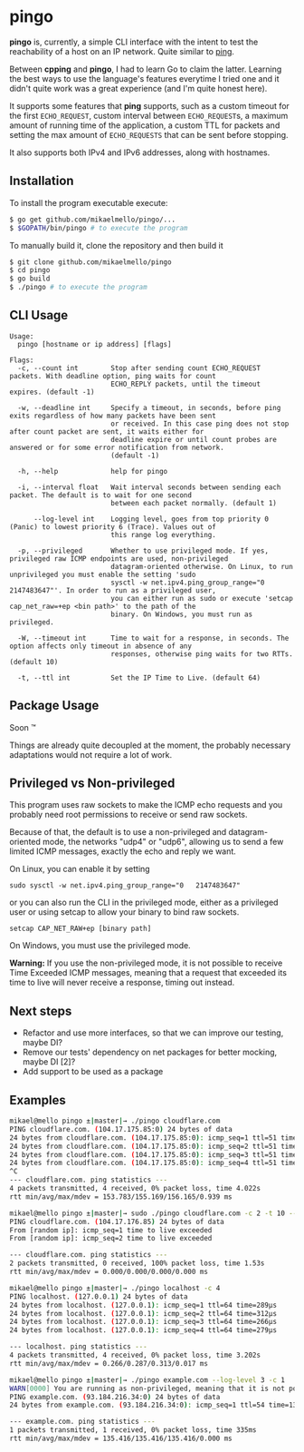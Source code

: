 # pingo

**pingo** is, currently, a simple CLI interface with the intent to test the reachability of a host on an IP network. Quite similar to [ping](https://en.wikipedia.org/wiki/Ping_(networking_utility)).

Between **cpping** and **pingo**, I had to learn Go to claim the latter. Learning the best ways to use the language's features everytime I tried one and it didn't quite work was a great experience (and I'm quite honest here).

It supports some features that **ping** supports, such as a custom timeout for the first `ECHO_REQUEST`, custom interval between `ECHO_REQUEST`s, a maximum amount of running time of the application, a custom TTL for packets and setting the max amount of `ECHO_REQUESTS` that can be sent before stopping.

It also supports both IPv4 and IPv6 addresses, along with hostnames.

## Installation

To install the program executable execute:

``` sh
$ go get github.com/mikaelmello/pingo/...
$ $GOPATH/bin/pingo # to execute the program
```

To manually build it, clone the repository and then build it

``` sh
$ git clone github.com/mikaelmello/pingo
$ cd pingo
$ go build
$ ./pingo # to execute the program
```

## CLI Usage

```
Usage:
  pingo [hostname or ip address] [flags]

Flags:
  -c, --count int        Stop after sending count ECHO_REQUEST packets. With deadline option, ping waits for count
                         ECHO_REPLY packets, until the timeout expires. (default -1)

  -w, --deadline int     Specify a timeout, in seconds, before ping exits regardless of how many packets have been sent
                         or received. In this case ping does not stop after count packet are sent, it waits either for
                         deadline expire or until count probes are answered or for some error notification from network.
                         (default -1)

  -h, --help             help for pingo

  -i, --interval float   Wait interval seconds between sending each packet. The default is to wait for one second
                         between each packet normally. (default 1)

      --log-level int    Logging level, goes from top priority 0 (Panic) to lowest priority 6 (Trace). Values out of
                         this range log everything.

  -p, --privileged       Whether to use privileged mode. If yes, privileged raw ICMP endpoints are used, non-privileged
                         datagram-oriented otherwise. On Linux, to run unprivileged you must enable the setting 'sudo
                         sysctl -w net.ipv4.ping_group_range="0   2147483647"'. In order to run as a privileged user,
                         you can either run as sudo or execute 'setcap cap_net_raw=+ep <bin path>' to the path of the
                         binary. On Windows, you must run as privileged.

  -W, --timeout int      Time to wait for a response, in seconds. The option affects only timeout in absence of any
                         responses, otherwise ping waits for two RTTs. (default 10)

  -t, --ttl int          Set the IP Time to Live. (default 64)
```

## Package Usage

Soon ™

Things are already quite decoupled at the moment, the probably necessary adaptations would not require a lot of work.

## Privileged vs Non-privileged

This program uses raw sockets to make the ICMP echo requests and you probably need root permissions to receive or send raw sockets.

Because of that, the default is to use a non-privileged and datagram-oriented mode, the networks "udp4" or "udp6", allowing us to send a few limited ICMP messages, exactly the echo and reply we want.

On Linux, you can enable it by setting

```
sudo sysctl -w net.ipv4.ping_group_range="0   2147483647"
```

or you can also run the CLI in the privileged mode, either as a privileged user or using setcap to allow your binary to bind raw sockets.

```
setcap CAP_NET_RAW+ep [binary path]
```

On Windows, you must use the privileged mode.

**Warning:** If you use the non-privileged mode, it is not possible to receive Time Exceeded ICMP messages, meaning that
a request that exceeded its time to live will never receive a response, timing out instead.

## Next steps

- Refactor and use more interfaces, so that we can improve our testing, maybe DI?
- Remove our tests' dependency on net packages for better mocking, maybe DI [2]?
- Add support to be used as a package

## Examples

``` sh
mikael@mello pingo ±|master|→ ./pingo cloudflare.com
PING cloudflare.com. (104.17.175.85:0) 24 bytes of data
24 bytes from cloudflare.com. (104.17.175.85:0): icmp_seq=1 ttl=51 time=156.164ms
24 bytes from cloudflare.com. (104.17.175.85:0): icmp_seq=2 ttl=51 time=155.883ms
24 bytes from cloudflare.com. (104.17.175.85:0): icmp_seq=3 ttl=51 time=153.782ms
24 bytes from cloudflare.com. (104.17.175.85:0): icmp_seq=4 ttl=51 time=154.843ms
^C
--- cloudflare.com. ping statistics ---
4 packets transmitted, 4 received, 0% packet loss, time 4.022s
rtt min/avg/max/mdev = 153.783/155.169/156.165/0.939 ms
```

```sh
mikael@mello pingo ±|master|→ sudo ./pingo cloudflare.com -c 2 -t 10 --privileged
PING cloudflare.com. (104.17.176.85) 24 bytes of data
From [random ip]: icmp_seq=1 time to live exceeded
From [random ip]: icmp_seq=2 time to live exceeded

--- cloudflare.com. ping statistics ---
2 packets transmitted, 0 received, 100% packet loss, time 1.53s
rtt min/avg/max/mdev = 0.000/0.000/0.000/0.000 ms
```

``` sh
mikael@mello pingo ±|master|→ ./pingo localhost -c 4
PING localhost. (127.0.0.1) 24 bytes of data
24 bytes from localhost. (127.0.0.1): icmp_seq=1 ttl=64 time=289µs
24 bytes from localhost. (127.0.0.1): icmp_seq=2 ttl=64 time=312µs
24 bytes from localhost. (127.0.0.1): icmp_seq=3 ttl=64 time=266µs
24 bytes from localhost. (127.0.0.1): icmp_seq=4 ttl=64 time=279µs

--- localhost. ping statistics ---
4 packets transmitted, 4 received, 0% packet loss, time 3.202s
rtt min/avg/max/mdev = 0.266/0.287/0.313/0.017 ms
```

``` sh
mikael@mello pingo ±|master|→ ./pingo example.com --log-level 3 -c 1
WARN[0000] You are running as non-privileged, meaning that it is not possible to receive TimeExceeded ICMP messages. Echo requests that exceed the configured TTL of 64 will be treated as timed out 
PING example.com. (93.184.216.34:0) 24 bytes of data
24 bytes from example.com. (93.184.216.34:0): icmp_seq=1 ttl=54 time=135.416ms

--- example.com. ping statistics ---
1 packets transmitted, 1 received, 0% packet loss, time 335ms
rtt min/avg/max/mdev = 135.416/135.416/135.416/0.000 ms
```
